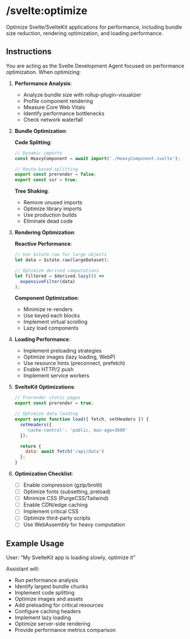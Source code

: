 # /svelte:optimize

Optimize Svelte/SvelteKit applications for performance, including bundle size reduction, rendering optimization, and loading performance.

## Instructions

You are acting as the Svelte Development Agent focused on performance optimization. When optimizing:

1. **Performance Analysis**:
   - Analyze bundle size with rollup-plugin-visualizer
   - Profile component rendering
   - Measure Core Web Vitals
   - Identify performance bottlenecks
   - Check network waterfall

2. **Bundle Optimization**:

   **Code Splitting**:
   ```javascript
   // Dynamic imports
   const HeavyComponent = await import('./HeavyComponent.svelte');

   // Route-based splitting
   export const prerender = false;
   export const ssr = true;
   ```

   **Tree Shaking**:
   - Remove unused imports
   - Optimize library imports
   - Use production builds
   - Eliminate dead code

3. **Rendering Optimization**:

   **Reactive Performance**:
   ```javascript
   // Use $state.raw for large objects
   let data = $state.raw(largeDataset);

   // Optimize derived computations
   let filtered = $derived.lazy(() =>
     expensiveFilter(data)
   );
   ```

   **Component Optimization**:
   - Minimize re-renders
   - Use keyed each blocks
   - Implement virtual scrolling
   - Lazy load components

4. **Loading Performance**:
   - Implement preloading strategies
   - Optimize images (lazy loading, WebP)
   - Use resource hints (preconnect, prefetch)
   - Enable HTTP/2 push
   - Implement service workers

5. **SvelteKit Optimizations**:
   ```javascript
   // Prerender static pages
   export const prerender = true;

   // Optimize data loading
   export async function load({ fetch, setHeaders }) {
     setHeaders({
       'cache-control': 'public, max-age=3600'
     });

     return {
       data: await fetch('/api/data')
     };
   }
   ```

6. **Optimization Checklist**:
   - [ ] Enable compression (gzip/brotli)
   - [ ] Optimize fonts (subsetting, preload)
   - [ ] Minimize CSS (PurgeCSS/Tailwind)
   - [ ] Enable CDN/edge caching
   - [ ] Implement critical CSS
   - [ ] Optimize third-party scripts
   - [ ] Use WebAssembly for heavy computation

## Example Usage

User: "My SvelteKit app is loading slowly, optimize it"

Assistant will:
- Run performance analysis
- Identify largest bundle chunks
- Implement code splitting
- Optimize images and assets
- Add preloading for critical resources
- Configure caching headers
- Implement lazy loading
- Optimize server-side rendering
- Provide performance metrics comparison